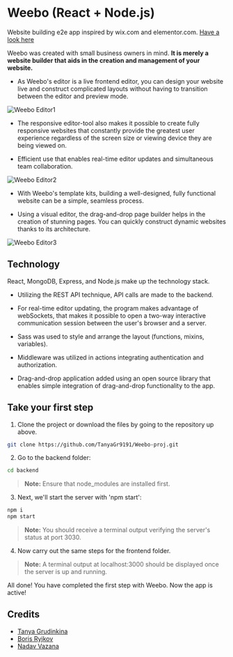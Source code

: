 # Weebo (React + Node.js)

Website building e2e app inspired by wix.com and elementor.com. [Have a look here](https://weebo-proj.onrender.com/)

Weebo was created with small business owners in mind. **It is merely a website builder that aids in the creation and management of your website.**

- As Weebo's editor is a live frontend editor, you can design your website live and construct complicated layouts without having to transition between the editor and preview mode. 

![Weebo Editor1](https://res.cloudinary.com/dxwlsxl5s/image/upload/v1670663658/tnwgurqnqp8qamdebvt3.jpg)

- The responsive editor-tool also makes it possible to create fully responsive websites that constantly provide the greatest user experience regardless of the screen size or viewing device they are being viewed on.

- Efficient use that enables real-time editor updates and simultaneous team collaboration.

![Weebo Editor2](https://res.cloudinary.com/dxwlsxl5s/image/upload/v1670664324/aq1lzjazjcng81kj37af.jpg)

- With Weebo's template kits, building a well-designed, fully functional website can be a simple, seamless process.

- Using a visual editor, the drag-and-drop page builder helps in the creation of stunning pages. You can quickly construct dynamic websites thanks to its architecture.

![Weebo Editor3](https://res.cloudinary.com/dxwlsxl5s/image/upload/v1670668357/bwn9ch0azaerjgof9nvs.jpg)

## Technology

React, MongoDB, Express, and Node.js make up the technology stack. 
- Utilizing the REST API technique, API calls are made to the backend. 

- For real-time editor updating, the program makes advantage of webSockets, that makes it possible to open a two-way interactive communication session between the user's browser and a server.

- Sass was used to style and arrange the layout (functions, mixins, variables).

- Middleware was utilized in actions integrating authentication and authorization.

- Drag-and-drop application added using an open source library that enables simple integration of drag-and-drop functionality to the app.

## Take your first step

1. Clone the project or download the files by going to the repository up above.

```sh
git clone https://github.com/TanyaGr9191/Weebo-proj.git
```
2. Go to the backend folder:
```sh
cd backend
```

> **Note:** Ensure that node_modules are installed first.

3. Next, we'll start the server with 'npm start':
```sh
npm i
npm start
```
>**Note:** You should receive a terminal output verifying the server's status at port 3030.

4. Now carry out the same steps for the frontend folder.

> **Note:** A terminal output at localhost:3000 should be displayed once the server is up and running.

All done! You have completed the first step with Weebo. Now the app is active!

## Credits

- [Tanya Grudinkina](https://github.com/TanyaGr9191)
- [Boris Ryjkov](https://github.com/BorisRy)
- [Nadav Vazana](https://github.com/NadavVazana)
